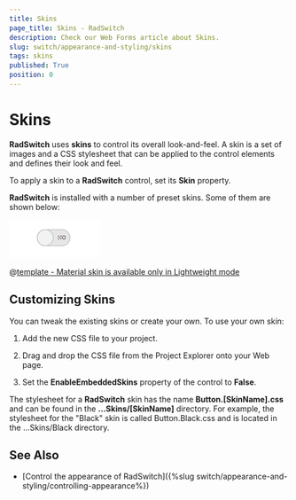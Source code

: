 ```yaml
---
title: Skins
page_title: Skins - RadSwitch
description: Check our Web Forms article about Skins.
slug: switch/appearance-and-styling/skins
tags: skins
published: True
position: 0
---
```


# Skins

**RadSwitch** uses **skins** to control its overall look-and-feel. A skin is a set of images and a CSS stylesheet that can be applied to the control elements and defines their look and feel.

To apply a skin to a **RadSwitch** control, set its **Skin** property.

**RadSwitch** is installed with a number of preset skins. Some of them are shown below:

![RadSwitch Skins](images/switch-skins.gif)

 @[template - Material skin is available only in Lightweight mode](/_templates/common/skins-notes.md#material-only-in-lightweight) 


## Customizing Skins

You can tweak the existing skins or create your own. To use your own skin:

1. Add the new CSS file to your project.

1. Drag and drop the CSS file from the Project Explorer onto your Web page.

1. Set the **EnableEmbeddedSkins** property of the control to **False**.

The stylesheet for a **RadSwitch** skin has the name **Button.[SkinName].css** and can be found in the **...Skins/[SkinName]** directory. For example, the stylesheet for the "Black" skin is called Button.Black.css and is located in the ...Skins/Black directory.

## See Also

 * [Control the appearance of RadSwitch]({%slug switch/appearance-and-styling/controlling-appearance%})

